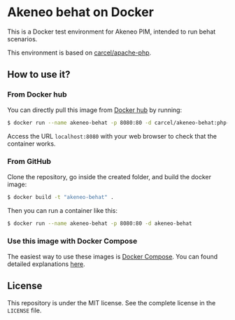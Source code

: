 # Akeneo behat on Docker

This is a Docker test environment for Akeneo PIM, intended to run behat scenarios.

This environment is based on [carcel/apache-php](https://hub.docker.com/r/carcel/apache-php/).

## How to use it?

### From Docker hub

You can directly pull this image from [Docker hub](https://hub.docker.com/r/carcel/akeneo-behat/) by running:

```bash
$ docker run --name akeneo-behat -p 8080:80 -d carcel/akeneo-behat:php-5.6
```

Access the URL `localhost:8080` with your web browser to check that the container works.

### From GitHub

Clone the repository, go inside the created folder, and build the docker image:

```bash
$ docker build -t "akeneo-behat" .
```

Then you can run a container like this:

```bash
$ docker run --name akeneo-behat -p 8080:80 -d akeneo-behat
```

### Use this image with Docker Compose

The easiest way to use these images is [Docker Compose](https://docs.docker.com/compose/). You can found detailed explanations [here](https://github.com/damien-carcel/Dockerfiles/blob/master/COMPOSE.md).

## License

This repository is under the MIT license. See the complete license in the `LICENSE` file.

